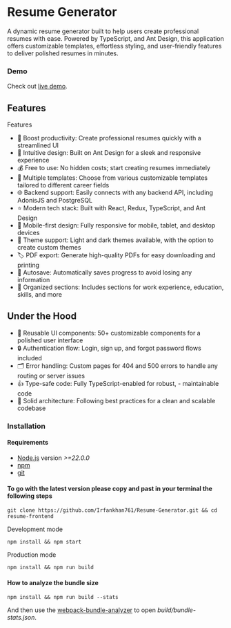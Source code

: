 # Resume Generator

A dynamic resume generator built to help users create professional resumes with ease. Powered by TypeScript, and Ant Design, this application offers customizable templates, effortless styling, and user-friendly features to deliver polished resumes in minutes.

### Demo

Check out [live demo](https://resume-generator-tau-one.vercel.app/).

## Features

Features

- 🚀 Boost productivity: Create professional resumes quickly with a streamlined UI
- 🐜 Intuitive design: Built on Ant Design for a sleek and responsive experience
- 💰 Free to use: No hidden costs; start creating resumes immediately
- 💼 Multiple templates: Choose from various customizable templates tailored to different career fields
- 🌐 Backend support: Easily connects with any backend API, including AdonisJS and PostgreSQL
- ⭐ Modern tech stack: Built with React, Redux, TypeScript, and Ant Design
- 📱 Mobile-first design: Fully responsive for mobile, tablet, and desktop devices
- 🎨 Theme support: Light and dark themes available, with the option to create custom themes
- 🏷️ PDF export: Generate high-quality PDFs for easy downloading and printing
- 🔄 Autosave: Automatically saves progress to avoid losing any information
- 📂 Organized sections: Includes sections for work experience, education, skills, and more

## Under the Hood

- 💯 Reusable UI components: 50+ customizable components for a polished user interface
- 🔒 Authentication flow: Login, sign up, and forgot password flows included
- 🗂️ Error handling: Custom pages for 404 and 500 errors to handle any routing or server issues
- 👍 Type-safe code: Fully TypeScript-enabled for robust, - maintainable code
- 🧱 Solid architecture: Following best practices for a clean and scalable codebase

### Installation

#### Requirements

- [Node.js](https://nodejs.org/en/) version _>=22.0.0_
- [npm](https://www.npmjs.com/)
- [git](https://git-scm.com/)

#### To go with the latest version please copy and past in your terminal the following steps

```
git clone https://github.com/Irfankhan761/Resume-Generator.git && cd resume-frontend
```

Development mode

```
npm install && npm start
```

Production mode

```
npm install && npm run build
```

#### How to analyze the bundle size

```
npm install && npm run build --stats
```

And then use the [webpack-bundle-analyzer](https://www.npmjs.com/package/webpack-bundle-analyzer) to open _build/bundle-stats.json_.

